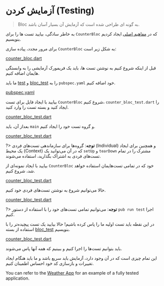 # آزمایش کردن (Testing)

> Bloc به گونه ای طراحی شده است که آزمایش آن بسیار آسان باشد.

به خاطر سادگی، بیایید تست ها را برای `CounterBloc` که در [مفاهیم اصلی](coreconcepts.md) ایجاد کردیم بنویسیم.

برای مرور مجدد، پیاده سازی `CounterBloc` به شکل زیر است:

[counter_bloc.dart](_snippets/testing/counter_bloc.dart.md ':include')

قبل از اینکه شروع کنیم به نوشتن تست ها، باید یک فریمورک آزمایشی را به وابستگی هایمان اضافه کنیم.

ما باید [test](https://pub.dev/packages/test) و [bloc_test](https://pub.dev/packages/bloc_test) را به `pubspec.yaml` خود اضافه کنیم.

[pubspec.yaml](_snippets/testing/pubspec.yaml.md ':include')

بیایید با ایجاد فایل برای تست `CounterBloc` شروع کنیم، `counter_bloc_test.dart` را ایجاد کنید و بسته تست را وارد کنید.

[counter_bloc_test.dart](_snippets/testing/counter_bloc_test_imports.dart.md ':include')

بعداز آن، باید `main` و گروه تست خود را ایجاد کنیم.

[counter_bloc_test.dart](_snippets/testing/counter_bloc_test_main.dart.md ':include')

?> **توجه**: گروه‌ها برای سازماندهی تست‌های فردی (Individual) و همچنین برای ایجاد یک محیط (Context) که در آن می‌توانید یک `setUp` و `tearDown` مشترک را در تمام تست‌های فردی به اشتراک بگذارید، استفاده می‌شوند.

بیایید با ایجاد نمونه‌ای از `CounterBloc` خود که در تمامی تست‌هایمان استفاده خواهد شد، شروع کنیم.

[counter_bloc_test.dart](_snippets/testing/counter_bloc_test_setup.dart.md ':include')

حالا می‌توانیم شروع به نوشتن تست‌های فردی خود کنیم.

[counter_bloc_test.dart](_snippets/testing/counter_bloc_test_initial_state.dart.md ':include')

?> **توجه**: می‌توانیم تمامی تست‌های خود را با استفاده از دستور `pub run test` اجرا کنیم.

در این نقطه باید تست اولیه ما را پاس کرده باشیم! حالا بیایید یک تست پیچیده‌تر را با استفاده از بسته [bloc_test](https://pub.dev/packages/bloc_test) بنویسیم.

[counter_bloc_test.dart](_snippets/testing/counter_bloc_test_bloc_test.dart.md ':include')

باید بتوانیم تست‌ها را اجرا کنیم و ببینیم که همه آنها پاس می‌شوند.

این تمام چیزی است که در آن وجود دارد، آزمایش باید سریع باشد و ما باید هنگام ایجاد تغییرات و بازسازی کد خود احساس اطمینان کنیم.

You can refer to the [Weather App](https://github.com/felangel/bloc/tree/master/examples/flutter_weather) for an example of a fully tested application.
